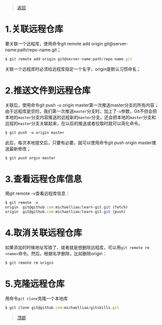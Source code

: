 > [返回](20210701171151.md)

# 1.关联远程仓库

要关联一个远程库，使用命令git remote add origin git@server-name:path/repo-name.git；
```javascript
$ git remote add origin git@server-name:path/repo-name.git
```
关联一个远程库时必须给远程库指定一个名字，origin是默认习惯命名；

# 2.推送文件到远程仓库

关联后，使用命令git push -u origin master第一次推送master分支的所有内容；
由于远程库是空的，我们第一次推送`master`分支时，加上了`-u`参数，Git不但会把本地的`master`分支内容推送的远程新的`master`分支，还会把本地的`master`分支和远程的`master`分支关联起来，在以后的推送或者拉取时就可以简化命令。
```javascript
$ git push -u origin master
```
此后，每次本地提交后，只要有必要，就可以使用命令git push origin master推送最新修改；
```javascript
$ git push orgin master
```
# 3.查看远程仓库信息

用git remote -v查看远程库信息：
```javascript
$ git remote -v
origin  git@github.com:michaelliao/learn-git.git (fetch)
origin  git@github.com:michaelliao/learn-git.git (push)
```
# 4.取消关联远程仓库
如果添加的时候地址写错了，或者就是想删除远程库，可以用`git remote rm <name>`命令。然后，根据名字删除，比如删除origin：
```javascript
$ git remote rm origin
```
# 5.克隆远程仓库
用命令`git clone`克隆一个本地库
```javascript
$ git clone git@github.com:michaelliao/gitskills.git
```
> [顶部](#)
